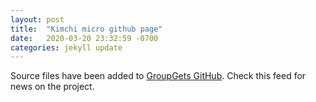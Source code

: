 ```yaml
---
layout: post
title:  "Kimchi micro github page"
date:   2020-03-20 23:32:59 -0700
categories: jekyll update
---
```

Source files have been added to [GroupGets GitHub][km-gh]. Check this feed for news on the project.

[km-gh]: https://github.com/groupgets/kimchi-micro
